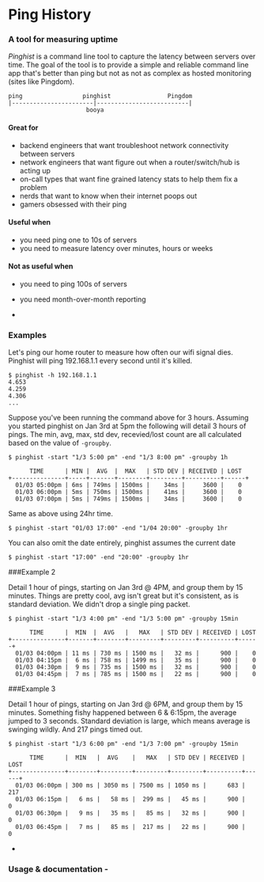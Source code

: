 Ping History
===========

### A tool for measuring uptime

*Pinghist* is a command line tool to capture the latency between servers over time. The goal of the tool is to provide a simple and reliable command line app that's better than ping but not as not as complex as hosted monitoring (sites like Pingdom).

```
ping                 pinghist                Pingdom
|-----------------------|--------------------------|
                      booya
```

#### Great for

- backend engineers that want troubleshoot network connectivity between servers
- network engineers that want figure out when a router/switch/hub is acting up
- on-call types that want fine grained latency stats to help them fix a problem
- nerds that want to know when their internet poops out
- gamers obsessed with their ping

#### Useful when

- you need ping one to 10s of servers
- you need to measure latency over minutes, hours or weeks


#### Not as useful when
- you need to ping 100s of servers
- you need month-over-month reporting

-

### Examples 

Let's ping our home router to measure how often our wifi signal dies. Pinghist will ping 192.168.1.1 every second until it's killed.
```
$ pinghist -h 192.168.1.1
4.653
4.259
4.306
...
```

Suppose you've been running the command above for 3 hours. Assuming you started pinghist on Jan 3rd at 5pm the following will detail 3 hours of pings. The min, avg, max, std dev, recevied/lost count are all calculated based on the value of `-groupby`.

```
$ pinghist -start "1/3 5:00 pm" -end "1/3 8:00 pm" -groupby 1h
```
```
      TIME      | MIN |  AVG  |  MAX   | STD DEV | RECEIVED | LOST
+---------------+-----+-------+--------+---------+----------+------+
  01/03 05:00pm | 6ms | 749ms | 1500ms |    34ms |     3600 |    0
  01/03 06:00pm | 5ms | 750ms | 1500ms |    41ms |     3600 |    0
  01/03 07:00pm | 5ms | 749ms | 1500ms |    34ms |     3600 |    0
```

Same as above using 24hr time.
```
$ pinghist -start "01/03 17:00" -end "1/04 20:00" -groupby 1hr
```

You can also omit the date entirely, pinghist assumes the current date
```
$ pinghist -start "17:00" -end "20:00" -groupby 1hr
```

###Example 2

Detail 1 hour of pings, starting on Jan 3rd @ 4PM, and group them by 15 minutes. Things are pretty cool, avg isn't great but it's consistent, as is standard deviation. We didn't drop a single ping packet.
```
$ pinghist -start "1/3 4:00 pm" -end "1/3 5:00 pm" -groupby 15min
```
```
      TIME      |  MIN  |  AVG   |   MAX   | STD DEV | RECEIVED | LOST
+---------------+-------+--------+---------+---------+----------+------+
  01/03 04:00pm | 11 ms | 730 ms | 1500 ms |   32 ms |      900 |    0
  01/03 04:15pm |  6 ms | 758 ms | 1499 ms |   35 ms |      900 |    0
  01/03 04:30pm |  9 ms | 735 ms | 1500 ms |   32 ms |      900 |    0
  01/03 04:45pm |  7 ms | 785 ms | 1500 ms |   22 ms |      900 |    0
```

###Example 3

Detail 1 hour of pings, starting on Jan 3rd @ 6PM, and group them by 15 minutes. Something fishy happened between 6 & 6:15pm, the average jumped to 3 seconds. Standard deviation is large, which means average is swinging wildly. And 217 pings timed out.

```
$ pinghist -start "1/3 6:00 pm" -end "1/3 7:00 pm" -groupby 15min
```
```
      TIME      |  MIN   |  AVG    |   MAX   | STD DEV | RECEIVED | LOST
+---------------+--------+---------+---------+---------+----------+------+
  01/03 06:00pm | 300 ms | 3050 ms | 7500 ms | 1050 ms |      683 |  217
  01/03 06:15pm |   6 ms |   58 ms |  299 ms |   45 ms |      900 |    0
  01/03 06:30pm |   9 ms |   35 ms |   85 ms |   32 ms |      900 |    0
  01/03 06:45pm |   7 ms |   85 ms |  217 ms |   22 ms |      900 |    0
```

-

### Usage & documentation - 
